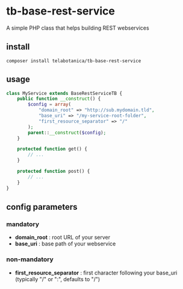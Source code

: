# tb-base-rest-service
A simple PHP class that helps building REST webservices

## install
```
composer install telabotanica/tb-base-rest-service
```

## usage
```php
class MyService extends BaseRestServiceTB {
	public function __construct() {
		$config = array(
			"domain_root" => "http://sub.mydomain.tld",
			"base_uri" => "/my-service-root-folder",
			"first_resource_separator" => "/"
		);
		parent::__construct($config);
	}

	protected function get() {
		// ...
	}

	protected function post() {
		// ...
	}
}
```

## config parameters
### mandatory
- __domain_root__ : root URL of your server
- __base_uri__ : base path of your webservice

### non-mandatory
- __first_resource_separator__ : first character following your base_uri (typically "/" or ":", defaults to "/")
